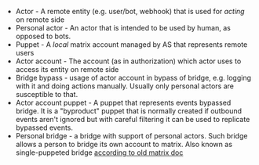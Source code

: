 * Actor - A remote entity (e.g. user/bot, webhook) that is used for *acting* on remote side
* Personal actor - An actor that is intended to be used by human, as opposed to bots.
* Puppet - A *local* matrix account managed by AS that represents remote users
* Actor account - The account (as in authorization) which actor uses to access its entity on remote side
* Bridge bypass - usage of actor account in bypass of bridge, e.g. logging with it and doing actions manually. Usually
  only personal actors are susceptible to that.
* Actor account puppet - A puppet that represents events bypassed bridge. It is a "byproduct" puppet that is normally
  created if outbound events aren't ignored but with careful filtering it can be used to replicate bypassed events.
* Personal bridge - a bridge with support of personal actors. Such bridge allows a person to bridge its own account to
  matrix. Also known as single-puppeted
  bridge [according to old matrix doc](https://matrix.org/docs/older/types-of-bridging/)